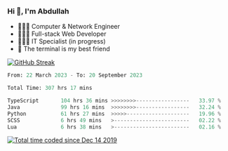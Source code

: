 <h3>Hi 👋, I'm Abdullah</h3>

- 👷🏼‍♂️ Computer & Network Engineer
- 👨🏻‍💻 Full-stack Web Developer
- 👨🏻‍💻 IT Specialist (in progress)
- 🖤 The terminal is my best friend

[![GitHub Streak](https://streak-stats.demolab.com?user=al3bad&theme=transparent&date_format=j%20M%5B%20Y%5D)](https://git.io/streak-stats)

<!--START_SECTION:waka-->

```python
From: 22 March 2023 - To: 20 September 2023

Total Time: 307 hrs 17 mins

TypeScript       104 hrs 36 mins >>>>>>>>-----------------   33.97 %
Java             99 hrs 16 mins  >>>>>>>>-----------------   32.24 %
Python           61 hrs 27 mins  >>>>>--------------------   19.96 %
SCSS             6 hrs 49 mins   >------------------------   02.22 %
Lua              6 hrs 38 mins   >------------------------   02.16 %
```

<!--END_SECTION:waka-->

<p>
  <a href="https://wakatime.com/@ce2a2aac-0d6b-4d65-b864-8a4bcaf12967"><img src="https://wakatime.com/badge/user/ce2a2aac-0d6b-4d65-b864-8a4bcaf12967.svg" alt="Total time coded since Dec 14 2019" /></a>
</p>
